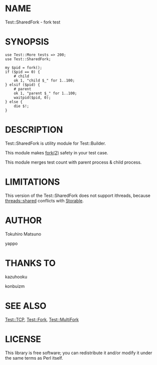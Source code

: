 # NAME

Test::SharedFork - fork test

# SYNOPSIS

    use Test::More tests => 200;
    use Test::SharedFork;

    my $pid = fork();
    if ($pid == 0) {
        # child
        ok 1, "child $_" for 1..100;
    } elsif ($pid) {
        # parent
        ok 1, "parent $_" for 1..100;
        waitpid($pid, 0);
    } else {
        die $!;
    }

# DESCRIPTION

Test::SharedFork is utility module for Test::Builder.

This module makes [fork(2)](http://man.he.net/man2/fork) safety in your test case.

This module merges test count with parent process & child process.

# LIMITATIONS

This version of the Test::SharedFork does not support ithreads, because [threads::shared](http://search.cpan.org/perldoc?threads::shared) conflicts with [Storable](http://search.cpan.org/perldoc?Storable).

# AUTHOR

Tokuhiro Matsuno <tokuhirom  slkjfd gmail.com>

yappo

# THANKS TO

kazuhooku

konbuizm

# SEE ALSO

[Test::TCP](http://search.cpan.org/perldoc?Test::TCP), [Test::Fork](http://search.cpan.org/perldoc?Test::Fork), [Test::MultiFork](http://search.cpan.org/perldoc?Test::MultiFork)

# LICENSE

This library is free software; you can redistribute it and/or modify
it under the same terms as Perl itself.
